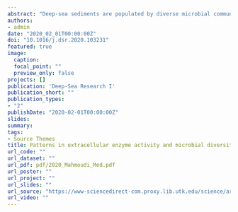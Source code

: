 ```yaml
---
abstract: "Deep-sea sediments are populated by diverse microbial communities that derive their nutritional requirements from the degradation of organic matter. Extracellular hydrolytic enzymes play a key role in the survival of microbes by enabling them to access and degrade complex organic compounds that are found in seafloor sediments. Despite their importance, extracellular enzymatic activity is poorly characterized at water depths greater than a few hundred meters where physical properties, such as pressure and temperature, create a unique environment for influencing enzyme behavior. Here, we investigated microbial communities and enzyme activities in surface sediment collected at four sampling stations in the central Mediterranean Sea at water depths ranging from 800 to 2200 m. Fluorometric assays revealed that extracellular hydrolytic activity varied according to substrate type and water depth which suggests that the distributions of these enzymes within this basin are not homogenous. Furthermore, enzyme activities indicated substantial demand for phosphomonoesters and proteins, with measurable but much lower demand for polysaccharides. Barcoded amplicon sequencing of bacterial and archaeal SSU genes revealed that microbial communities varied across sampling stations and some groups displayed water-depth related trends. Our results demonstrate that heterotrophic capabilities of microbes in deep-sea Mediterranean sediments can differ substantially even within the same region."
authors:
- admin
date: "2020_02_01T00:00:00Z"
doi: "10.1016/j.dsr.2020.103231"
featured: true
image:
  caption: 
  focal_point: ""
  preview_only: false
projects: []
publication: 'Deep-Sea Research I'
publication_short: ""
publication_types:
- "2"
publishDate: "2020-02-01T00:00:00Z"
slides: 
summary: 
tags:
- Source Themes
title: Patterns in extracellular enzyme activity and microbial diversity in deep-sea Mediterranean sediments
url_code: ""
url_dataset: ""
url_pdf: pdf/2020_Mahmoudi_Med.pdf
url_poster: ""
url_project: ""
url_slides: ""
url_source: "https://www-sciencedirect-com.proxy.lib.utk.edu/science/article/pii/S0967063720300194"
url_video: ""
---
```


